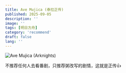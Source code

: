 ```yaml
---
title: Ave Mujica (泰拉正传)
published: 2025-09-05
description: ''
image: ''
tags: [明日方舟]
category: 'recommend'
draft: false 
lang: ''
---
```


![Ave Mujica (Arknights)](./images/avemujica_arknight.jpg)

不推荐任何人去看番剧，只推荐粥改写的剧情，这就是正传👍